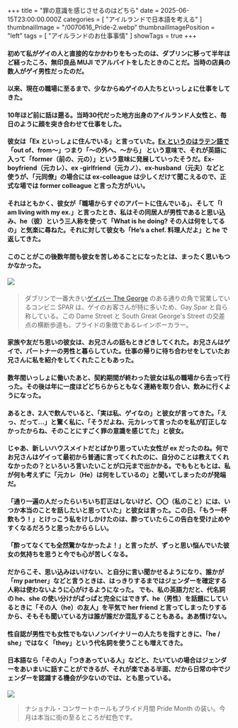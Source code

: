+++
title = "罪の意識を感じさせるのはどちら"
date = 2025-06-15T23:00:00.000Z
categories = [ "アイルランドで日本語を考える" ]
thumbnailImage = "/0070616_Pride-2.webp"
thumbnailImagePosition = "left"
tags = [ "アイルランドのお仕事事情" ]
showTags = true
+++

#### 初めて私がゲイの人と直接的なかかわりをもったのは、ダブリンに移って半年ほど経ったころ、無印良品 MUJI でアルバイトをしたときのことだ。当時の店員の数人がゲイ男性だったのだ。

<!--more-->

#### 以来、現在の職場に至るまで、少なからぬゲイの人たちといっしょに仕事をしてきた。

#### 10年ほど前に話は遡る。当時30代だった地方出身のアイルランド人女性と、毎日のように顔を突き合わせて仕事をした。

#### 彼女は「Ex といっしょに住んでいる」と言っていた。[Ex というのはラテン語で](https://gogen-ejd.info/ex-1/)「out of、from～」つまり「～の外へ、～から」 という意味で、それが英語に入って「former（前の、元の）」という意味に発展していったそうだ。Ex-boyfriend（元カレ）、ex -girlfriend（元カノ）、ex-husband（元夫）などと使うが、「元同僚」の場合には ex-colleague は少しくだけて聞こえるので、正式な場では former colleague と言った方がいい。

#### それはともかく、彼女が「職場からすぐのアパートに住んでいる」、そして「I am living with my ex.」と言ったとき、私はその同居人が男性であると思い込み、he（彼）という三人称を使って「What is he doing? その人は何をしてるの」と気楽に尋ねた。それに対して彼女も「He’s a chef. 料理人だよ」と he で返してきた。

#### このことがこの後数年間も彼女を苦しめることになったとは、まったく思いもつかなかった。

#### ![](/0070616_Pride-2.webp)

> ダブリンで一番大きい[ゲイバー The George](https://thegeorge.ie/) のある通りの角で営業しているコンビニ SPAR は、ゲイのお客さんが特に多いため、Gay Spar と自ら称している。この Dame Street と South Great George's Street の交差点の横断歩道も、プライドの象徴であるレインボーカラー。

#### 家族や友だち思いの彼女は、お兄さんの話もときどきしてくれた。お兄さんはゲイで、パートナーの男性と暮らしていた。仕事の帰りに待ち合わせをしていたお兄さんに私を紹介をしてくれたこともあった。

#### 数年間いっしょに働いたあと、契約期間が終わった彼女は私の職場から去って行った。その後は年に一度ほどどちらからともなく連絡を取り合い、飲みに行くようになった。

#### あるとき、2人で飲んでいると、「実は私、ゲイなの」と彼女が言ってきた。「えっ、だって…」と驚く私に、「そうだよね、元カレって言ったのを私が訂正しなかったからね、そのことにすごく罪の意識を感じてた」と彼女。

#### じゃあ、新しいハウスメイトだとばかり思っていた女性が ex だったのね。何でお兄さんはゲイって最初から普通に言ってくれたのに、自分のことは教えてくれなかったの？といろいろ言いたいことが口元まで出かかる。でももともとは、私が何も考えずに「元カレ（He）は何をしているの」と聞いてしまったのが発端だ。

#### 「通り一遍の人だったらいちいち訂正はしないけど、〇〇（私のこと）には、いつか本当のことを話したいと思っていた」と彼女は言った。この日、「もう一杯飲もう！」とけっこう私をけしかけたのは、酔っていたらこの告白を受け止めやすくなるだろうと思ったかららしい。

#### 「酔ってなくても全然驚かなかったよ！」と言ったが、ずっと思い悩んでいた彼女の気持ちを思うと今でも心が苦しくなる。

#### だからこそ、思い込みはいけない、と自分に言い聞かせるようになり、誰かが「my partner」などと言うときは、はっきりするまではジェンダーを確定する人称は使わないように心がけるようになった。 でも、私の英語力だと、代名詞の he、she の使い分けがぱっぱと完全にはできず、he（男性）を話題にしているときに「その人（he）の友人」を平気で her friend と言ってしまったりするから、そもそも聞いている方は誰が誰だか混乱することもある。ああ情けない。

#### 性自認が男性でも女性でもないノンバイナリーの人たちを指すときに、「he / she」ではなく「they」という代名詞を使うことも増えてきた。  

#### 日本語なら「その人」「つきあっている人」などと、たいていの場合はジェンダーをあいまいに話すことができるが、それが楽である半面、だから日常の中でジェンダーを認識する機会が少ないのでは、とも思っている。

![](/0070616_Pride-1.webp)

> ナショナル・コンサートホールもプライド月間 Pride Month の装い。今月は本当に街の至るところが虹色です。
